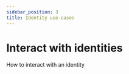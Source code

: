 ```yaml
---
sidebar_position: 3
title: Identity use-cases
---
```


# Interact with identities

How to interact with an identity
